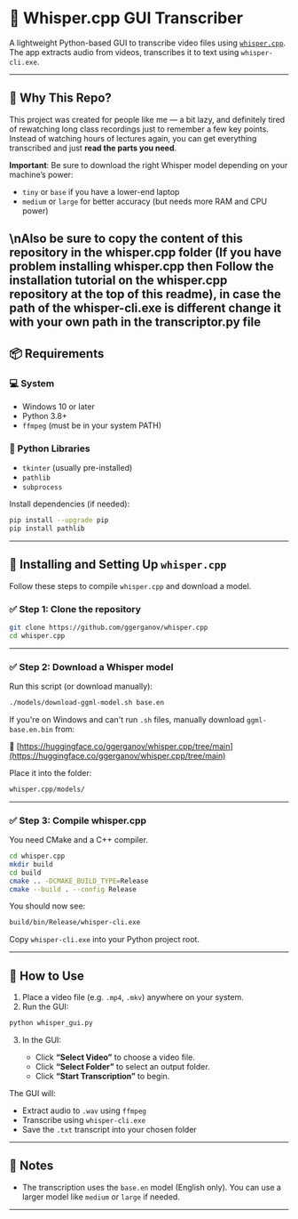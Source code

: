 # 🧐 Whisper.cpp GUI Transcriber

A lightweight Python-based GUI to transcribe video files using [`whisper.cpp`](https://github.com/ggerganov/whisper.cpp). The app extracts audio from videos, transcribes it to text using `whisper-cli.exe`.

---

## 📖 Why This Repo?

This project was created for people like me — a bit lazy, and definitely tired of rewatching long class recordings just to remember a few key points.
Instead of watching hours of lectures again, you can get everything transcribed and just **read the parts you need**.

**Important**: Be sure to download the right Whisper model depending on your machine’s power:

* `tiny` or `base` if you have a lower-end laptop
* `medium` or `large` for better accuracy (but needs more RAM and CPU power)

\n**Also be sure to copy the content of this repository in the whisper.cpp folder (If you have problem installing whisper.cpp then Follow the installation tutorial on the whisper.cpp repository at the top of this readme), in case the path of the whisper-cli.exe is different change it with your own path in the transcriptor.py file**
---

## 📦 Requirements

### 💻 System

* Windows 10 or later
* Python 3.8+
* `ffmpeg` (must be in your system PATH)

### 🧪 Python Libraries

* `tkinter` (usually pre-installed)
* `pathlib`
* `subprocess`

Install dependencies (if needed):

```bash
pip install --upgrade pip
pip install pathlib
```

---

## 🔧 Installing and Setting Up `whisper.cpp`

Follow these steps to compile `whisper.cpp` and download a model.

### ✅ Step 1: Clone the repository

```bash
git clone https://github.com/ggerganov/whisper.cpp
cd whisper.cpp
```

---

### ✅ Step 2: Download a Whisper model

Run this script (or download manually):

```bash
./models/download-ggml-model.sh base.en
```

If you're on Windows and can't run `.sh` files, manually download `ggml-base.en.bin` from:

📎 [https://huggingface.co/ggerganov/whisper.cpp/tree/main](https://huggingface.co/ggerganov/whisper.cpp/tree/main)

Place it into the folder:

```bash
whisper.cpp/models/
```

---

### ✅ Step 3: Compile whisper.cpp

You need CMake and a C++ compiler.


```bash
cd whisper.cpp
mkdir build
cd build
cmake .. -DCMAKE_BUILD_TYPE=Release
cmake --build . --config Release
```

You should now see:

```bash
build/bin/Release/whisper-cli.exe
```

Copy `whisper-cli.exe` into your Python project root.

---



## 🚀 How to Use

1. Place a video file (e.g. `.mp4`, `.mkv`) anywhere on your system.
2. Run the GUI:

```bash
python whisper_gui.py
```

3. In the GUI:

   * Click **“Select Video”** to choose a video file.
   * Click **“Select Folder”** to select an output folder.
   * Click **“Start Transcription”** to begin.

The GUI will:

* Extract audio to `.wav` using `ffmpeg`
* Transcribe using `whisper-cli.exe`
* Save the `.txt` transcript into your chosen folder

---

## 📌 Notes

* The transcription uses the `base.en` model (English only). You can use a larger model like `medium` or `large` if needed.

---

